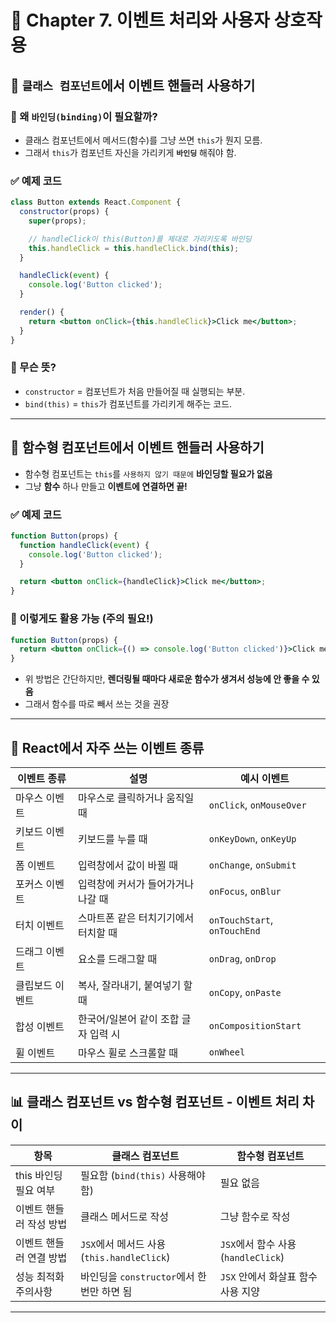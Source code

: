 # 📘 Chapter 7. 이벤트 처리와 사용자 상호작용

## 🔹 `클래스 컴포넌트`에서 이벤트 핸들러 사용하기

### 📌 왜 `바인딩(binding)`이 필요할까?

* 클래스 컴포넌트에서 메서드(함수)를 그냥 쓰면 `this`가 뭔지 모름.
* 그래서 `this`가 컴포넌트 자신을 가리키게 **`바인딩`** 해줘야 함.

### ✅ 예제 코드

```jsx
class Button extends React.Component {
  constructor(props) {
    super(props);

    // handleClick이 this(Button)를 제대로 가리키도록 바인딩
    this.handleClick = this.handleClick.bind(this);
  }

  handleClick(event) {
    console.log('Button clicked');
  }

  render() {
    return <button onClick={this.handleClick}>Click me</button>;
  }
}
```

### 📌 무슨 뜻?

* `constructor` = 컴포넌트가 처음 만들어질 때 실행되는 부분.
* `bind(this)` = `this`가 컴포넌트를 가리키게 해주는 코드.

---

## 🔹 함수형 컴포넌트에서 이벤트 핸들러 사용하기

* 함수형 컴포넌트는 `this`를 `사용하지 않기 때문에` **바인딩할 필요가 없음**
* 그냥 **함수** 하나 만들고 **이벤트에 연결하면 끝!**

### ✅ 예제 코드

```jsx
function Button(props) {
  function handleClick(event) {
    console.log('Button clicked');
  }

  return <button onClick={handleClick}>Click me</button>;
}
```

### 📌 이렇게도 활용 가능 (주의 필요!)

```jsx
function Button(props) {
  return <button onClick={() => console.log('Button clicked')}>Click me</button>;
}
```

* 위 방법은 간단하지만, **렌더링될 때마다 새로운 함수가 생겨서 성능에 안 좋을 수 있음**
* 그래서 함수를 따로 빼서 쓰는 것을 권장

---

## 🎯 React에서 자주 쓰는 이벤트 종류

| 이벤트 종류   | 설명                    | 예시 이벤트                       |
| -------- | --------------------- | ---------------------------- |
| 마우스 이벤트  | 마우스로 클릭하거나 움직일 때      | `onClick`, `onMouseOver`     |
| 키보드 이벤트  | 키보드를 누를 때             | `onKeyDown`, `onKeyUp`       |
| 폼 이벤트    | 입력창에서 값이 바뀔 때         | `onChange`, `onSubmit`       |
| 포커스 이벤트  | 입력창에 커서가 들어가거나 나갈 때   | `onFocus`, `onBlur`          |
| 터치 이벤트   | 스마트폰 같은 터치기기에서 터치할 때  | `onTouchStart`, `onTouchEnd` |
| 드래그 이벤트  | 요소를 드래그할 때            | `onDrag`, `onDrop`           |
| 클립보드 이벤트 | 복사, 잘라내기, 붙여넣기 할 때    | `onCopy`, `onPaste`          |
| 합성 이벤트   | 한국어/일본어 같이 조합 글자 입력 시 | `onCompositionStart`         |
| 휠 이벤트    | 마우스 휠로 스크롤할 때         | `onWheel`                    |

---

## 📊 클래스 컴포넌트 vs 함수형 컴포넌트 - 이벤트 처리 차이

| 항목             | 클래스 컴포넌트                          | 함수형 컴포넌트                    |
| -------------- | --------------------------------- | --------------------------- |
| this 바인딩 필요 여부 | 필요함 (`bind(this)` 사용해야 함)         | 필요 없음                       |
| 이벤트 핸들러 작성 방법  | 클래스 메서드로 작성                       | 그냥 함수로 작성                   |
| 이벤트 핸들러 연결 방법  | `JSX`에서 메서드 사용 (`this.handleClick`) | `JSX`에서 함수 사용 (`handleClick`) |
| 성능 최적화 주의사항    | 바인딩을 `constructor`에서 한번만 하면 됨       | `JSX` 안에서 화살표 함수 사용 지양        |

---